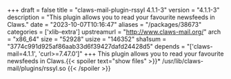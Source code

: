 +++
draft = false
title = "claws-mail-plugin-rssyl 4.1.1-3"
version = "4.1.1-3"
description = "This plugin allows you to read your favourite newsfeeds in Claws."
date = "2023-10-07T10:16:47"
aliases = "/packages/38673"
categories = ['xlib-extra']
upstreamurl = "http://www.claws-mail.org/"
arch = "x86_64"
size = "52928"
usize = "146352"
sha1sum = "3774c991d925af86aab33d6f39427dafd24428d5"
depends = "['claws-mail=4.1.1', 'curl>=7.47.0']"
+++
This plugin allows you to read your favourite newsfeeds in Claws.{{< spoiler text="show files" >}}* /usr/lib/claws-mail/plugins/rssyl.so
{{< /spoiler >}}